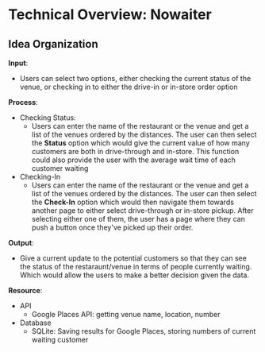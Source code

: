 # Technical Overview: **Nowaiter**

## **Idea Organization**

**Input**:
 - Users can select two options, either checking the current status of the venue, or checking in to either the drive-in or in-store order option 

**Process**:
- Checking Status:
    - Users can enter the name of the restaurant or the venue and get a list of the venues ordered by the distances. The user can then select the **Status** option which would give the current value of how many customers are both in drive-through and in-store. This function could also provide the user with the average wait time of each customer waiting 
- Checking-In
    - Users can enter the name of the restaurant or the venue and get a list of the venues ordered by the distances. The user can then select the **Check-In** option which would then navigate them towards another page to either select drive-through or in-store pickup. After selecting either one of them, the user has a page where they can push a button once they've picked up their order.

**Output**:
- Give a current update to the potential customers so that they can see the status of the restaraunt/venue in terms of people currently waiting. Which would allow the users to make a better decision given the data. 

**Resource**:
- API
    - Google Places API: getting venue name, location, number
- Database
    - SQLite: Saving results for Google Places, storing numbers of current waiting customer 